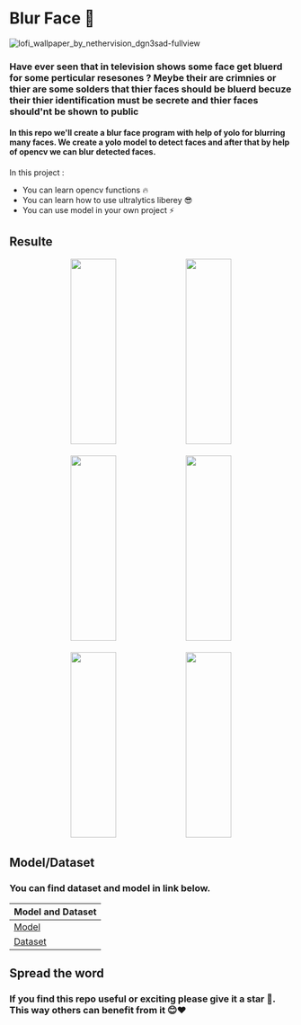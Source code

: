 # Blur Face 👤


![lofi_wallpaper_by_nethervision_dgn3sad-fullview](https://github.com/0nE01/Blur-Face/assets/127254729/97eff5a0-c1e7-4083-9426-538a9b0477d7)


### Have ever seen that in television shows some face get bluerd for some perticular resesones ? Meybe their are crimnies or thier are some solders that thier faces should be bluerd becuze their  thier identification must be secrete and thier faces should'nt be shown to public 


#### In this repo we'll create a blur face program with help of yolo for blurring many faces. We create a yolo model to detect faces and after that by help of opencv we can blur detected faces.

#### 
In this project :
* You can learn opencv functions 🔥
* You can learn how to use ultralytics liberey 😎
* You can use model in your own project ⚡


Resulte
----
<div align="center">
  <img src="https://github.com/0nE01/Blur-Face/assets/127254729/1df6834e-9390-4fbc-8be3-5f52459eef72"  width="40%" height="330">
  <img src="https://github.com/0nE01/Blur-Face/assets/127254729/6e7f2ad5-35a6-40ce-a459-0ebd71bf6974" width="40%" height="330">
</div>
<br>

<div align="center">
  <img src="https://github.com/0nE01/Blur-Face/assets/127254729/577737d1-afef-48ae-813c-0ab323b5a124"  width="40%" height="330">
  <img src="https://github.com/0nE01/Blur-Face/assets/127254729/739088a0-b26e-4bc7-92ba-344e7a45e3e4" width="40%" height="330">
</div>
<br>

<div align="center">
  <img src="https://github.com/0nE01/Blur-Face/assets/127254729/51cfaa55-af07-424c-9915-dcbadec3edfb" width="40%" height="330">
  <img src="https://github.com/0nE01/Blur-Face/assets/127254729/596ed74c-a090-4d93-85eb-bb79e8585a00"  width="40%" height="330">
</div>

Model/Dataset
----
### **You can find dataset and model in link below**.
|Model and Dataset |
| ------------- | 
|      [Model](https://drive.google.com/file/d/1tIWTDujdq5xiZAbH0i2-TCzJ3TRENvuV/view?usp=sharing)      |
|      [Dataset](https://universe.roboflow.com/project-unkxj/face-detection-0zqc9/browse?queryText=&pageSize=50&startingIndex=0&browseQuery=true)  



## Spread the word
### If you find this repo useful or exciting please give it a star 🎇. This way others can benefit from it 😊❤


